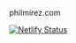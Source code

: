 philmirez.com

[![Netlify Status](https://api.netlify.com/api/v1/badges/27d5d3e7-d8ba-48f7-aedf-2ff14982aee6/deploy-status)](https://app.netlify.com/sites/adoring-davinci-4839af/deploys)